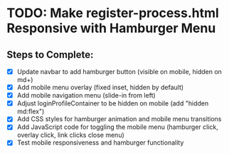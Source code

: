 # TODO: Make register-process.html Responsive with Hamburger Menu

## Steps to Complete:
- [x] Update navbar to add hamburger button (visible on mobile, hidden on md+)
- [x] Add mobile menu overlay (fixed inset, hidden by default)
- [x] Add mobile navigation menu (slide-in from left)
- [x] Adjust loginProfileContainer to be hidden on mobile (add "hidden md:flex")
- [x] Add CSS styles for hamburger animation and mobile menu transitions
- [x] Add JavaScript code for toggling the mobile menu (hamburger click, overlay click, link clicks close menu)
- [x] Test mobile responsiveness and hamburger functionality
